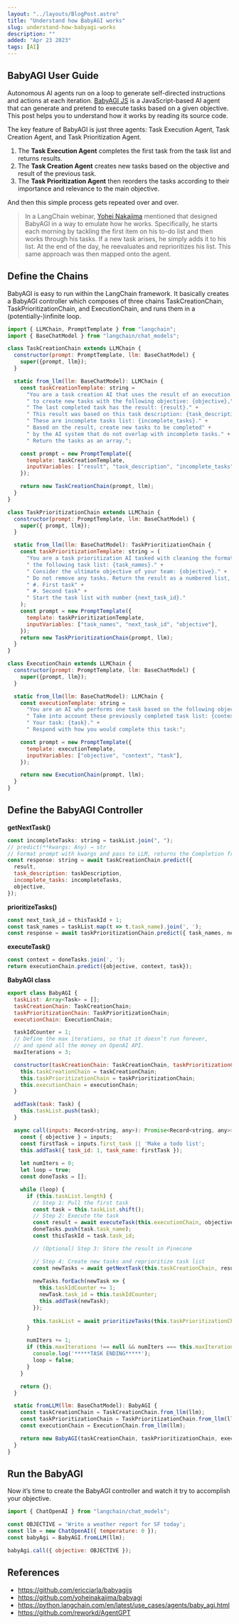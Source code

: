 ```yaml
---
layout: "../layouts/BlogPost.astro"
title: "Understand how BabyAGI works"
slug: understand-how-babyagi-works
description: ""
added: "Apr 23 2023"
tags: [AI]
---
```


## BabyAGI User Guide
Autonomous AI agents run on a loop to generate self-directed instructions and actions at each iteration. [BabyAGI JS](https://github.com/ericciarla/babyagijs) is a JavaScript-based AI agent that can generate and pretend to execute tasks based on a given objective. This post helps you to understand how it works by reading its source code.

The key feature of BabyAGI is just three agents: Task Execution Agent, Task Creation Agent, and Task Prioritization Agent.

1. The **Task Execution Agent** completes the first task from the task list and returns results.
2. The **Task Creation Agent** creates new tasks based on the objective and result of the previous task.
3. The **Task Prioritization Agent** then reorders the tasks according to their importance and relevance to the main objective.

And then this simple process gets repeated over and over.

> In a LangChain webinar, [Yohei Nakajima](https://yoheinakajima.com/task-driven-autonomous-agent-utilizing-gpt-4-pinecone-and-langchain-for-diverse-applications/) mentioned that designed BabyAGI in a way to emulate how he works. Specifically, he starts each morning by tackling the first item on his to-do list and then works through his tasks. If a new task arises, he simply adds it to his list. At the end of the day, he reevaluates and reprioritizes his list. This same approach was then mapped onto the agent.

## Define the Chains
BabyAGI is easy to run within the LangChain framework. It basically creates a BabyAGI controller which composes of three chains TaskCreationChain, TaskPrioritizationChain, and ExecutionChain, and runs them in a (potentially-)infinite loop.

```js
import { LLMChain, PromptTemplate } from "langchain";
import { BaseChatModel } from "langchain/chat_models";

class TaskCreationChain extends LLMChain {
  constructor(prompt: PromptTemplate, llm: BaseChatModel) {
    super({prompt, llm});
  }

  static from_llm(llm: BaseChatModel): LLMChain {
    const taskCreationTemplate: string =
      "You are a task creation AI that uses the result of an execution agent" +
      " to create new tasks with the following objective: {objective}," +
      " The last completed task has the result: {result}." +
      " This result was based on this task description: {task_description}." +
      " These are incomplete tasks list: {incomplete_tasks}." +
      " Based on the result, create new tasks to be completed" +
      " by the AI system that do not overlap with incomplete tasks." +
      " Return the tasks as an array.";

    const prompt = new PromptTemplate({
      template: taskCreationTemplate,
      inputVariables: ["result", "task_description", "incomplete_tasks", "objective"],
    });

    return new TaskCreationChain(prompt, llm);
  }
}
```

```js
class TaskPrioritizationChain extends LLMChain {
  constructor(prompt: PromptTemplate, llm: BaseChatModel) {
    super({ prompt, llm});
  }

  static from_llm(llm: BaseChatModel): TaskPrioritizationChain {
    const taskPrioritizationTemplate: string = (
      "You are a task prioritization AI tasked with cleaning the formatting of and reprioritizing" +
      " the following task list: {task_names}." +
      " Consider the ultimate objective of your team: {objective}." +
      " Do not remove any tasks. Return the result as a numbered list, like:" +
      " #. First task" +
      " #. Second task" +
      " Start the task list with number {next_task_id}."
    );
    const prompt = new PromptTemplate({
      template: taskPrioritizationTemplate,
      inputVariables: ["task_names", "next_task_id", "objective"],
    });
    return new TaskPrioritizationChain(prompt, llm);
  }
}
```

```js
class ExecutionChain extends LLMChain {
  constructor(prompt: PromptTemplate, llm: BaseChatModel) {
    super({prompt, llm});
  }

  static from_llm(llm: BaseChatModel): LLMChain {
    const executionTemplate: string =
      "You are an AI who performs one task based on the following objective: {objective}." +
      " Take into account these previously completed task list: {context}." +
      " Your task: {task}." +
      " Respond with how you would complete this task:";

    const prompt = new PromptTemplate({
      template: executionTemplate,
      inputVariables: ["objective", "context", "task"],
    });

    return new ExecutionChain(prompt, llm);
  }
}
```

## Define the BabyAGI Controller

**getNextTask()**
```js
const incompleteTasks: string = taskList.join(", ");
// predict(**kwargs: Any) → str
// Format prompt with kwargs and pass to LLM, returns the Completion from LLM.
const response: string = await taskCreationChain.predict({
  result,
  task_description: taskDescription,
  incomplete_tasks: incompleteTasks,
  objective,
});
```

**prioritizeTasks()**
```js
const next_task_id = thisTaskId + 1;
const task_names = taskList.map(t => t.task_name).join(', ');
const response = await taskPrioritizationChain.predict({ task_names, next_task_id, objective });
```

**executeTask()**
```js
const context = doneTasks.join(', ');
return executionChain.predict({objective, context, task});
```

**BabyAGI class**
```js
export class BabyAGI {
  taskList: Array<Task> = [];
  taskCreationChain: TaskCreationChain;
  taskPrioritizationChain: TaskPrioritizationChain;
  executionChain: ExecutionChain;

  taskIdCounter = 1;
  // Define the max iterations, so that it doesn’t run forever,
  // and spend all the money on OpenAI API.
  maxIterations = 3;

  constructor(taskCreationChain: TaskCreationChain, taskPrioritizationChain: TaskPrioritizationChain, executionChain: ExecutionChain, ) {
    this.taskCreationChain = taskCreationChain;
    this.taskPrioritizationChain = taskPrioritizationChain;
    this.executionChain = executionChain;
  }

  addTask(task: Task) {
    this.taskList.push(task);
  }

  async call(inputs: Record<string, any>): Promise<Record<string, any>> {
    const { objective } = inputs;
    const firstTask = inputs.first_task || 'Make a todo list';
    this.addTask({ task_id: 1, task_name: firstTask });
    
    let numIters = 0;
    let loop = true;
    const doneTasks = [];

    while (loop) {
      if (this.taskList.length) {
        // Step 1: Pull the first task
        const task = this.taskList.shift();
        // Step 2: Execute the task
        const result = await executeTask(this.executionChain, objective, task.task_name, doneTasks);
        doneTasks.push(task.task_name);
        const thisTaskId = task.task_id;

        // (Optional) Step 3: Store the result in Pinecone

        // Step 4: Create new tasks and reprioritize task list
        const newTasks = await getNextTask(this.taskCreationChain, result, task.task_name, this.taskList.map(t => t.task_name), objective);
        
        newTasks.forEach(newTask => {
          this.taskIdCounter += 1;
          newTask.task_id = this.taskIdCounter;
          this.addTask(newTask);
        });
      
        this.taskList = await prioritizeTasks(this.taskPrioritizationChain, thisTaskId, this.taskList, objective);
      }

      numIters += 1;
      if (this.maxIterations !== null && numIters === this.maxIterations) {
        console.log('*****TASK ENDING*****');  
        loop = false;
      }
    }

    return {};
  }

  static fromLLM(llm: BaseChatModel): BabyAGI {
    const taskCreationChain = TaskCreationChain.from_llm(llm);
    const taskPrioritizationChain = TaskPrioritizationChain.from_llm(llm);
    const executionChain = ExecutionChain.from_llm(llm);

    return new BabyAGI(taskCreationChain, taskPrioritizationChain, executionChain);
  }
}
```

## Run the BabyAGI
Now it’s time to create the BabyAGI controller and watch it try to accomplish your objective.

```js
import { ChatOpenAI } from "langchain/chat_models";

const OBJECTIVE = 'Write a weather report for SF today';
const llm = new ChatOpenAI({ temperature: 0 });
const babyAgi = BabyAGI.fromLLM(llm);

babyAgi.call({ objective: OBJECTIVE });
```

## References
- https://github.com/ericciarla/babyagijs
- https://github.com/yoheinakajima/babyagi
- https://python.langchain.com/en/latest/use_cases/agents/baby_agi.html
- https://github.com/reworkd/AgentGPT
